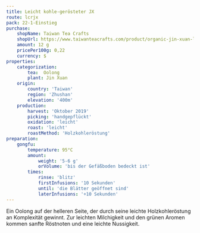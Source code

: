 ```yaml
---
title: Leicht kohle-gerösteter JX
route: lcrjx
pack: 22-1-Einstieg
purchase:
    shopName: Taiwan Tea Crafts
    shopUrl: https://www.taiwanteacrafts.com/product/organic-jin-xuan-light-charcoal-pit-fired-oolong-tea
    amount: 12 g
    pricePer100g: 0,22
    currency: $
properties:
    categorization:
        tea:  Oolong
        plant: Jin Xuan
    origin:
        country: 'Taiwan'
        region: 'Zhushan'
        elevation: '400m'
    production:
        harvest: 'Oktober 2019'
        picking: 'handgepflückt'
        oxidation: 'leicht'
        roast: 'leicht'
        roastMethod: 'Holzkohleröstung'
preparation:
    gongfu:
        temperature: 95°C
        amount:
            weight: '5-6 g'
            orVolume: 'bis der Gefäßboden bedeckt ist'
        times:
            rinse: 'blitz'
            firstInfusions: '10 Sekunden'
            until: 'die Blätter geöffnet sind'
            laterInfusions: '+10 Sekunden'
---
```

Ein Oolong auf der helleren Seite, der durch seine leichte Holzkohleröstung an Komplexität gewinnt. Zur leichten Milchigkeit und den grünen Aromen kommen sanfte Röstnoten und eine leichte Nussigkeit.